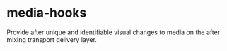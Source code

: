 # media-hooks
Provide after unique and identifiable visual changes to media on the after mixing transport delivery layer.
